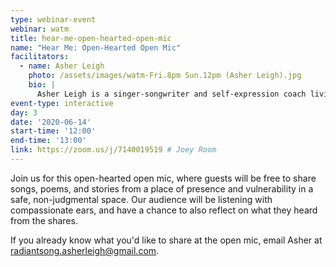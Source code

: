 ```yaml
---
type: webinar-event
webinar: watm
title: hear-me-open-hearted-open-mic
name: "Hear Me: Open-Hearted Open Mic"
facilitators:
  - name: Asher Leigh
    photo: /assets/images/watm-Fri.8pm Sun.12pm (Asher Leigh).jpg
    bio: |
      Asher Leigh is a singer-songwriter and self-expression coach living in Asheville, NC who performs original music, and offers programs that create safe spaces for body-honoring growth in the areas of creative empowerment and life purpose.
event-type: interactive
day: 3
date: '2020-06-14'
start-time: '12:00'
end-time: '13:00'
link: https://zoom.us/j/7140019519 # Joey Room
---
```


Join us for this open-hearted open mic, where guests will be free to share songs, poems, and stories from a place of presence and vulnerability in a safe, non-judgmental space.  Our audience will be listening with compassionate ears, and have a chance to also reflect on what they heard from the shares.

If you already know what you'd like to share at the open mic, email Asher at <radiantsong.asherleigh@gmail.com>.
